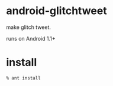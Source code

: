 android-glitchtweet
===================

make glitch tweet.

runs on Android 1.1+


install
=======

    % ant install

